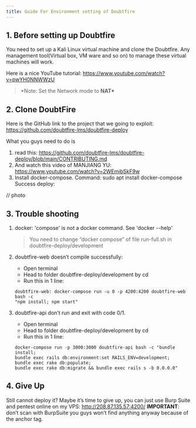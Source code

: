 ```yaml
---
title: Guide For Environment setting of Doubtfire
---
```


## 1. Before setting up Doubtfire

You need to set up a Kali Linux virtual machine and clone the Doubtfire. Any management tool(Virtual
box, VM ware and so on) to manage these virtual machines will work.

Here is a nice YouTube tutorial: <https://www.youtube.com/watch?v=pwYH0NNWWzU>

> \*Note: Set the Network mode to **NAT\***

## 2. Clone DoubtFire

Here is the GitHub link to the project that we going to exploit:
<https://github.com/doubtfire-lms/doubtfire-deploy>

What you guys need to do is

1. read this: <https://github.com/doubtfire-lms/doubtfire-deploy/blob/main/CONTRIBUTING.md>
2. And watch this video of MANJIANG YU: <https://www.youtube.com/watch?v=2WEmibSkF9w>
3. Install docker-compose. Command: sudo apt install docker-compose Success deploy:

// photo

## 3. Trouble shooting

1. docker: 'compose' is not a docker command. See 'docker --help'

   > You need to change “docker compose” of file run-full.sh in doubtfire-deploy/development

2. doubtfire-web doesn’t compile successfully:

   - Open terminal
   - Head to folder doubtfire-deploy/development by cd
   - Run this in 1 line:

   ```console
   doubtfire-web: docker-compose run -u 0 -p 4200:4200 doubtfire-web bash -c
   "npm install; npm start"
   ```

3. doubtfire-api don’t run and exit with code 0/1.

   - Open terminal
   - Head to folder doubtfire-deploy/development by cd
   - Run this in 1 line:

   ```console
   docker-compose run -p 3000:3000 doubtfire-api bash -c "bundle install;
   bundle exec rails db:environment:set RAILS_ENV=development;
   bundle exec rake db:populate;
   bundle exec rake db:migrate && bundle exec rails s -b 0.0.0.0"
   ```

## 4. Give Up

Still cannot deploy it? Maybe it’s time to give up, you can just use Burp Suite and pentest online
on my VPS: <http://208.87.135.57:4200/> **IMPORTANT**: don’t scan with BurpSuite you guys won’t find
anything anyway because of the anchor tag.
